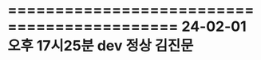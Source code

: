 ============================================
24-02-01  오후 17시25분 dev 정상 김진문
===========================================


